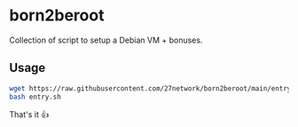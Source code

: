 # born2beroot

Collection of script to setup a Debian VM + bonuses.

## Usage

```bash
wget https://raw.githubusercontent.com/27network/born2beroot/main/entry.sh
bash entry.sh
```

That's it 👍
